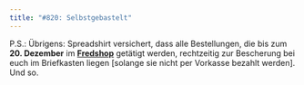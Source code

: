 ```yaml
---
title: "#820: Selbstgebastelt"
---
```


P.S.: Übrigens: Spreadshirt versichert, dass alle Bestellungen, die bis zum <strong>20. Dezember</strong> im <a href="http://www.spreadshirt.net/shop.php?sid=125913"><strong>Fredshop</strong></a> getätigt werden, rechtzeitig zur Bescherung bei euch im Briefkasten liegen [solange sie nicht per Vorkasse bezahlt werden].
Und so.
